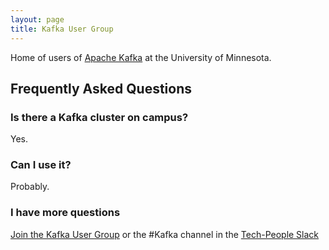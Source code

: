 ```yaml
---
layout: page
title: Kafka User Group
---
```


Home of users of [Apache Kafka](http://kafka.apache.org) at the University of Minnesota.

## Frequently Asked Questions

### Is there a Kafka cluster on campus?

Yes.

### Can I use it?

Probably.

### I have more questions

[Join the Kafka User Group](https://groups.google.com/a/umn.edu/d/forum/kafka) or the #Kafka channel in the [Tech-People Slack](http://tech-people.umn.edu/tech-people-slack)
